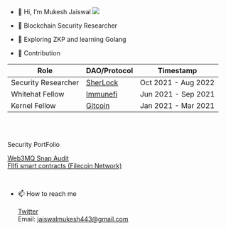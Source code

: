 - 👋 Hi, I’m Mukesh Jaiswal  ![](https://komarev.com/ghpvc/?username=MukeshJaiswal01&color=red&label=views)

- 👀  Blockchain Security Researcher

- 🌱 Exploring ZKP and learning Golang

- 👷 Contribution <br> 


| Role  | DAO/Protocol  | Timestamp  |
|---|---|---|
| Security Researcher| <a href = "https://www.sherlock.xyz/about"> SherLock</a>  | Oct 2021 - Aug 2022     |
|  Whitehat Fellow   | <a href = "https://immunefi.com/">Immunefi</a>            |    Jun 2021 - Sep 2021  |
|  Kernel Fellow     | <a href = "https://opensea.io/assets/matic/0x1c39d4c8ad7ce5206355d43e343f5136ba5ca50f/60818090201803840">Gitcoin </a> |Jan 2021 - Mar 2021  |

<br><br>


Security PortFolio <br>
 
   <a href ="https://leastauthority.com/wp-content/uploads/2023/09/">Web3MQ Snap Audit </a>  <br>
   <a href ="https://leastauthority.com/wp-content/uploads/2023/10/FilFi_Smart_Contracts_Final_Audit_Report_Least_Authority.pdf"> FIlfi smart contracts (Filecoin Network) </a>

<br>


 
   
 
     

-  📫 How to reach me    <br><br>
  <a href = "https://twitter.com/MukeshJ_eth">Twitter</a> <br>
  Email: jaiswalmukesh443@gmail.com

<!---
MukeshJaiswal01/MukeshJaiswal01 is a ✨ special ✨ repository because its `README.md` (this file) appears on your GitHub profile.
You can click the Preview link to take a look at your changes.
--->
